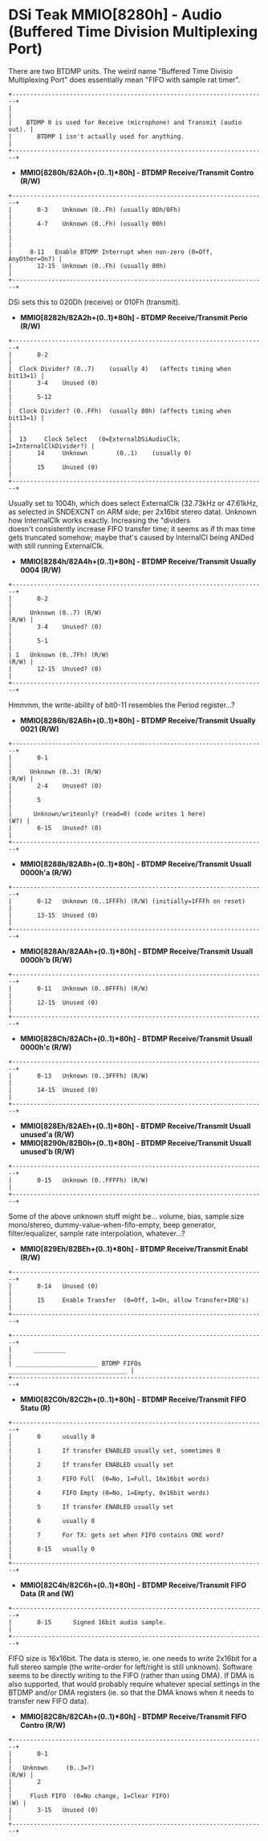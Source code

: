 # DSi Teak MMIO\[8280h\] - Audio (Buffered Time Division Multiplexing Port)


There are two BTDMP units. The weird name \"Buffered Time Divisio
Multiplexing Port\" does essentially mean \"FIFO with sample rat
timer\".

```
+-----------------------------------------------------------------------+
|                                                                       |
|    BTDMP 0 is used for Receive (microphone) and Transmit (audio out). |
|       BTDMP 1 isn't actually used for anything.                       |
+-----------------------------------------------------------------------+
```


- **MMIO\[8280h/82A0h+(0..1)\*80h\] - BTDMP Receive/Transmit Contro
(R/W)**

```
+-----------------------------------------------------------------------+
|       0-3    Unknown (0..Fh) (usually 0Dh/0Fh)                        |
|       4-7    Unknown (0..Fh) (usually 00h)                            |
|                                                                       |
|     8-11   Enable BTDMP Interrupt when non-zero (0=Off, AnyOther=On?) |
|       12-15  Unknown (0..Fh) (usually 00h)                            |
+-----------------------------------------------------------------------+
```

DSi sets this to 020Dh (receive) or 010Fh (transmit).

- **MMIO\[8282h/82A2h+(0..1)\*80h\] - BTDMP Receive/Transmit Perio
(R/W)**

```
+-----------------------------------------------------------------------+
|       0-2                                                             |
|  Clock Divider? (0..7)    (usually 4)   (affects timing when bit13=1) |
|       3-4    Unused (0)                                               |
|       5-12                                                            |
|  Clock Divider? (0..FFh)  (usually 80h) (affects timing when bit13=1) |
|                                                                       |
|  13     Clock Select   (0=ExternalDSiAudioClk, 1=InternalClkDivider?) |
|       14     Unknown        (0..1)    (usually 0)                     |
|       15     Unused (0)                                               |
+-----------------------------------------------------------------------+
```

Usually set to 1004h, which does select ExternalClk (32.73kHz or
47.61kHz, as selected in SNDEXCNT on ARM side; per 2x16bit stereo
data).
Unknown how InternalClk works exactly. Increasing the \"dividers\
doesn\'t consistently increase FIFO transfer time; it seems as if th
max time gets truncated somehow; maybe that\'s caused by InternalCl
being ANDed with still running ExternalClk.

- **MMIO\[8284h/82A4h+(0..1)\*80h\] - BTDMP Receive/Transmit Usually 0004
(R/W)**

```
+-----------------------------------------------------------------------+
|       0-2                                                             |
|     Unknown (0..7) (R/W)                                        (R/W) |
|       3-4    Unused? (0)                                              |
|       5-1                                                             |
| 1   Unknown (0..7Fh) (R/W)                                      (R/W) |
|       12-15  Unused? (0)                                              |
+-----------------------------------------------------------------------+
```

Hmmmm, the write-ability of bit0-11 resembles the Period register\...?

- **MMIO\[8286h/82A6h+(0..1)\*80h\] - BTDMP Receive/Transmit Usually 0021
(R/W)**

```
+-----------------------------------------------------------------------+
|       0-1                                                             |
|     Unknown (0..3) (R/W)                                        (R/W) |
|       2-4    Unused? (0)                                              |
|       5                                                               |
|      Unknown/writeonly? (read=0) (code writes 1 here)            (W?) |
|       6-15   Unused? (0)                                              |
+-----------------------------------------------------------------------+
```


- **MMIO\[8288h/82A8h+(0..1)\*80h\] - BTDMP Receive/Transmit Usuall
0000h\'a (R/W)**

```
+-----------------------------------------------------------------------+
|       0-12   Unknown (0..1FFFh) (R/W) (initially=1FFFh on reset)      |
|       13-15  Unused (0)                                               |
+-----------------------------------------------------------------------+
```


- **MMIO\[828Ah/82AAh+(0..1)\*80h\] - BTDMP Receive/Transmit Usuall
0000h\'b (R/W)**

```
+-----------------------------------------------------------------------+
|       0-11   Unknown (0..0FFFh) (R/W)                                 |
|       12-15  Unused (0)                                               |
+-----------------------------------------------------------------------+
```


- **MMIO\[828Ch/82ACh+(0..1)\*80h\] - BTDMP Receive/Transmit Usuall
0000h\'c (R/W)**

```
+-----------------------------------------------------------------------+
|       0-13   Unknown (0..3FFFh) (R/W)                                 |
|       14-15  Unused (0)                                               |
+-----------------------------------------------------------------------+
```


- **MMIO\[828Eh/82AEh+(0..1)\*80h\] - BTDMP Receive/Transmit Usuall
unused\'a (R/W)**
- **MMIO\[8290h/82B0h+(0..1)\*80h\] - BTDMP Receive/Transmit Usuall
unused\'b (R/W)**

```
+-----------------------------------------------------------------------+
|       0-15   Unknown (0..FFFFh) (R/W)                                 |
+-----------------------------------------------------------------------+
```


Some of the above unknown stuff might be\... volume, bias, sample.size
mono/stereo, dummy-value-when-fifo-empty, beep generator,
filter/equalizer, sample rate interpolation, whatever\...?

- **MMIO\[829Eh/82BEh+(0..1)\*80h\] - BTDMP Receive/Transmit Enabl
(R/W)**

```
+-----------------------------------------------------------------------+
|       0-14   Unused (0)                                               |
|       15     Enable Transfer  (0=Off, 1=On, allow Transfer+IRQ's)     |
+-----------------------------------------------------------------------+
```



```
+-----------------------------------------------------------------------+
|      _________                                                        |
| _______________________ BTDMP FIFOs _________________________________ |
+-----------------------------------------------------------------------+
```


- **MMIO\[82C0h/82C2h+(0..1)\*80h\] - BTDMP Receive/Transmit FIFO Statu
(R)**

```
+-----------------------------------------------------------------------+
|       0      usually 0                                                |
|       1      If transfer ENABLED usually set, sometimes 0             |
|       2      If transfer ENABLED usually set                          |
|       3      FIFO Full  (0=No, 1=Full, 16x16bit words)                |
|       4      FIFO Empty (0=No, 1=Empty, 0x16bit words)                |
|       5      If transfer ENABLED usually set                          |
|       6      usually 0                                                |
|       7      For TX: gets set when FIFO contains ONE word?            |
|       8-15   usually 0                                                |
+-----------------------------------------------------------------------+
```


- **MMIO\[82C4h/82C6h+(0..1)\*80h\] - BTDMP Receive/Transmit FIFO Data (R
and (W)**

```
+-----------------------------------------------------------------------+
|       0-15      Signed 16bit audio sample.                            |
+-----------------------------------------------------------------------+
```

FIFO size is 16x16bit. The data is stereo, ie. one needs to write
2x16bit for a full stereo sample (the write-order for left/right is
still unknown).
Software seems to be directly writing to the FIFO (rather than using
DMA). If DMA is also supported, that would probably require whatever
special settings in the BTDMP and/or DMA registers (ie. so that the DMA
knows when it needs to transfer new FIFO data).

- **MMIO\[82C8h/82CAh+(0..1)\*80h\] - BTDMP Receive/Transmit FIFO Contro
(R/W)**

```
+-----------------------------------------------------------------------+
|       0-1                                                             |
|   Unknown     (0..3=?)                                          (R/W) |
|       2                                                               |
|     Flush FIFO  (0=No change, 1=Clear FIFO)                       (W) |
|       3-15   Unused (0)                                               |
+-----------------------------------------------------------------------+
```




